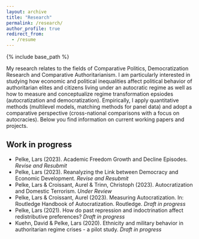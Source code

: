 ```yaml
---
layout: archive
title: "Research"
permalink: /research/
author_profile: true
redirect_from:
  - /resume
---
```


{% include base_path %}

My research relates to the fields of Comparative Politics, Democratization Research and Comparative Authoritarianism. I am particularly interested in studying how economic and political inequalities affect political behavior of authoritarian elites and citizens living under an autocratic regime as well as how to measure and conceptualize regime transformation epsiodes (autocratization and democratization). Empirically, I apply quantitative methods (multilevel models, matching methods for panel data) and adopt a comparative perspective (cross-national comparisons with a focus on autocracies). Below you find information on current working papers and projects.  

Work in progress
------

*  Pelke, Lars (2023). Academic Freedom Growth and Decline Episodes. *Revise and Resubmit*
*  Pelke, Lars (2023). Reanalyzing the Link between Democracy and Economic Development. *Revise and Resubmit* 
*  Pelke, Lars & Croissant, Aurel & Trinn, Christoph (2023). Autocratization and Domestic Terrorism. *Under Review* 
*  Pelke, Lars & Croissant, Aurel (2023). Measuring Autocratization. In: Routledge Handbook of Autocratization. Routledge. *Draft in progress*
*  Pelke, Lars (2021). How do past repression and indoctrination affect redistributive preferences? *Draft in progress*
*  Kuehn, David & Pelke, Lars (2020). Ethnicity and military behavior in authoritarian regime crises - a pilot study. *Draft in progress* 







